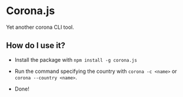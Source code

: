 # Corona.js

Yet another corona CLI tool.

## How do I use it?

* Install the package with `npm install -g corona.js`

* Run the command specifying the country with `corona -c <name>` or `corona --country <name>`.

* Done!
